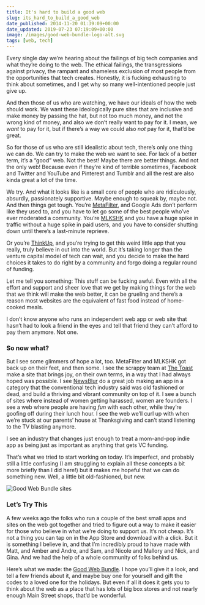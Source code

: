 ```yaml
---
title: It's hard to build a good web
slug: its_hard_to_build_a_good_web
date_published: 2014-11-20 01:39:09+00:00
date_updated: 2019-07-23 07:19:09+00:00
image: /images/good-web-bundle-logo-alt.svg
tags: [web, tech]
---
```

Every single day we’re hearing about the failings of big tech companies and what they’re doing to the web. The ethical failings, the transgressions against privacy, the rampant and shameless exclusion of most people from the opportunities that tech creates. Honestly, it is fucking exhausting to think about sometimes, and I get why so many well-intentioned people just give up.

And then those of us who are watching, we have our ideals of how the web should work. We want these ideologically pure sites that are inclusive and make money by passing the hat, but not too much money, and not the wrong kind of money, and also we don’t really want to pay for it. I mean, we *want* to pay for it, but if there’s a way we could also *not* pay for it, that’d be great.

So for those of us who are still idealistic about tech, there’s only one thing we can do. We can try to make the web we want to see. For lack of a better term, it’s a “good” web. Not the best! Maybe there are better things. And not the only web! Because even if they’re kind of terrible sometimes, Facebook and Twitter and YouTube and Pinterest and Tumblr and all the rest are also kinda great a lot of the time.

We try. And what it looks like is a small core of people who are ridiculously, absurdly, passionately supportive. Maybe enough to squeak by, maybe not. And then things get tough. You’re [MetaFilter](http://metafilter.com/), and Google Ads don’t perform like they used to, and you have to let go some of the best people who’ve ever moderated a community. You’re [MLKSHK](http://mlkshk.com/) and you have a huge spike in traffic without a huge spike in paid users, and you have to consider shutting down until there’s a last-minute reprieve.

Or you’re [ThinkUp](https://thinkup.com/), and you’re trying to get this weird little app that you really, truly believe in out into the world. But it’s taking longer than the venture capital model of tech can wait, and you decide to make the hard choices it takes to do right by a community and forgo doing a regular round of funding.

Let me tell you something: This stuff can be fucking awful. Even with all the effort and support and sheer love that we get by making things for the web that we think will make the web better, it can be grueling and there’s a reason most websites are the equivalent of fast food instead of home-cooked meals.

I don’t know anyone who runs an independent web app or web site that hasn’t had to look a friend in the eyes and tell that friend they can’t afford to pay them anymore. Not one.

### So now what?

But I see some glimmers of hope a lot, too. MetaFilter and MLKSHK got back up on their feet, and then some. I see the scrappy team at [The Toast](http://the-toast.net) make a site that brings joy, on their own terms, in a way that I had always hoped was possible. I see [NewsBlur](https://newsblur.com) do a great job making an app in a category that the conventional tech industry said was old fashioned or dead, and build a thriving and vibrant community on top of it. I see a bunch of sites where instead of women getting harassed, women are founders. I see a web where people are having *fun* with each other, while they’re goofing off during their lunch hour. I see the web we’ll curl up with when we’re stuck at our parents’ house at Thanksgiving and can’t stand listening to the TV blasting anymore.

I see an industry that changes just enough to treat a mom-and-pop indie app as being just as important as anything that gets VC funding.

That’s what we tried to start working on today. It’s imperfect, and probably still a little confusing (I am struggling to explain all these concepts a bit more briefly than I did here!) but it makes me hopeful that we can do something new. Well, a little bit old-fashioned, but new.

![Good Web Bundle sites](https://cdn.glitch.global/c4e475b2-a54e-47e0-973c-ed0bd1b46262/good-web-bundle-site-logos.png?v=1670105425793 "Good Web Bundle sites")

### Let’s Try This

A few weeks ago the folks who run a couple of the best small apps and sites on the web got together and tried to figure out a way to make it easier for those who believe in what we’re doing to support us. It’s not cheap. It’s not a thing you can tap on in the App Store and download with a click. But it is something I believe in, and that I’m incredibly proud to have made with Matt, and Amber and Andre, and Sam, and Nicole and Mallory and Nick, and Gina. And we had the help of a whole community of folks behind us.

Here’s what we made: the [Good Web Bundle](https://goodwebbundle.com). I hope you’ll give it a look, and tell a few friends about it, and maybe buy one for yourself and gift the codes to a loved one for the holidays. But even if all it does it gets you to think about the web as a place that has lots of big box stores and not nearly enough Main Street shops, that’d be wonderful.
